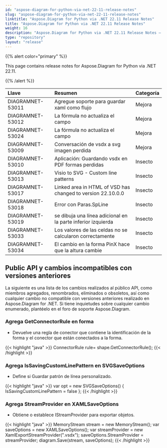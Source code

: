 ```yaml
---
id: "aspose-diagram-for-python-via-net-22-11-release-notes"
slug: "aspose-diagram-for-python-via-net-22-11-release-notes"
linktitle: "Aspose.Diagram for Python via .NET 22.11 Release Notes"
title: "Aspose.Diagram for Python via .NET 22.11 Release Notes"
weight: 16
description: "Aspose.Diagram for Python via .NET 22.11 Release Notes – the latest updates and fixes."
type: "repository"
layout: "release"
---
```

{{% alert color="primary" %}} 

This page contains release notes for Aspose.Diagram for Python via .NET 22.11.

{{% /alert %}} 

|**Llave**|**Resumen**|**Categoría**|
|:- |:- |:- |
|DIAGRAMNET-53011|Agregue soporte para guardar xaml como flujo|Mejora|
|DIAGRAMNET-53012|La fórmula no actualiza el campo|Mejora|
|DIAGRAMNET-53024|La fórmula no actualiza el campo|Mejora|
|DIAGRAMNET-53009|Conversación de vsdx a svg imagen perdida|Mejora|
|DIAGRAMNET-53010|Aplicación: Guardando vsdx en PDF formas perdidas|Insecto|
|DIAGRAMNET-53013|Visio to SVG - Custom line patterns|Insecto|
|DIAGRAMNET-53017|Linked area in HTML of VSD has changed to version 22.10.0.0|Insecto|
|DIAGRAMNET-53018|Error con Paras.SpLine|Insecto|
|DIAGRAMNET-53019|se dibuja una línea adicional en la parte inferior izquierda|Insecto|
|DIAGRAMNET-53033|Los valores de las celdas no se calcularon correctamente|Insecto|
|DIAGRAMNET-53034|El cambio en la forma PinX hace que la altura cambie|Insecto|

## **Public API y cambios incompatibles con versiones anteriores**
La siguiente es una lista de los cambios realizados al público API, como miembros agregados, renombrados, eliminados o obsoletos, así como cualquier cambio no compatible con versiones anteriores realizado en Aspose.Diagram for .NET. Si tiene inquietudes sobre cualquier cambio enumerado, plantéelo en el foro de soporte Aspose.Diagram.

### **Agrega GetConnectorRule en forma**
- Devuelve una regla de conector que contiene la identificación de la forma y el conector que están conectados a la forma.

{{< highlight "java" >}}
ConnectorRule rule= shape.GetConnectorRule();
{{< /highlight >}}

### **Agrega IsSavingCustomLinePattern en SVGSaveOptions**
- Define si Guardar patrón de línea personalizado.

{{< highlight "java" >}}
var opt = new SVGSaveOptions()
{
     IsSavingCustomLinePattern = false
};
{{< /highlight >}}

### **Agrega StreamProvider en XAMLSaveOptions**
- Obtiene o establece IStreamProvider para exportar objetos.

{{< highlight "java" >}}
MemoryStream stream = new MemoryStream();
var saveOptions = new XAMLSaveOptions();
var streamProvider = new XamlExportStreamProvider(".vsdx");
saveOptions.StreamProvider = streamProvider;
diagram.Save(stream, saveOptions);
{{< /highlight >}}